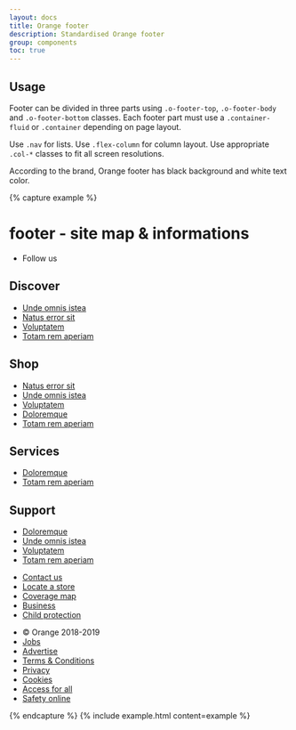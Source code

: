 ```yaml
---
layout: docs
title: Orange footer
description: Standardised Orange footer
group: components
toc: true
---
```


## Usage

Footer can be divided in three parts using `.o-footer-top`, `.o-footer-body` and `.o-footer-bottom` classes.
Each footer part must use a `.container-fluid` or `.container` depending on page layout.

Use `.nav` for lists. Use `.flex-column` for column layout. Use appropriate `.col-*` classes to fit all screen resolutions.

According to the brand, Orange footer has black background and white text color.

{% capture example %}
<footer class="o-footer" role="contentinfo">
    <h1 class="sr-only">footer - site map & informations</h1>
    <div class="o-footer-top">
        <div class="container">
            <div class="row mb-0">
                <ul class="nav">
                    <li class="nav-item"><span class="nav-link">Follow us</span></li>
                </ul>
            </div>
        </div>
    </div>
    <div class="o-footer-body">
        <div class="container">
            <div class="row">
                <div class="col-md-3 col-sm-6">
                    <h2>Discover</h2>
                    <ul class="nav flex-column">
                        <li class="nav-item"><a class="nav-link" href="#">Unde omnis istea</a></li>
                        <li class="nav-item"><a class="nav-link" href="#">Natus error sit</a></li>
                        <li class="nav-item"><a class="nav-link" href="#">Voluptatem</a></li>
                        <li class="nav-item"><a class="nav-link" href="#">Totam rem aperiam</a></li>
                    </ul>
                </div>
                <div class="col-md-3 col-sm-6">
                    <h2>Shop</h2>
                    <ul class="nav flex-column">
                        <li class="nav-item"><a class="nav-link" href="#">Natus error sit</a></li>
                        <li class="nav-item"><a class="nav-link" href="#">Unde omnis istea</a></li>
                        <li class="nav-item"><a class="nav-link" href="#">Voluptatem</a></li>
                        <li class="nav-item"><a class="nav-link" href="#">Doloremque</a></li>
                        <li class="nav-item"><a class="nav-link" href="#">Totam rem aperiam</a></li>
                    </ul>
                </div>
                <div class="col-md-3 col-sm-6">
                    <h2>Services</h2>
                    <ul class="nav flex-column">
                        <li class="nav-item"><a class="nav-link" href="#">Doloremque</a></li>
                        <li class="nav-item"><a class="nav-link" href="#">Totam rem aperiam</a></li>
                    </ul>
                </div>
                <div class="col-md-3 col-sm-6">
                    <h2>Support</h2>
                    <ul class="nav flex-column">
                        <li class="nav-item"><a class="nav-link" href="#">Doloremque</a></li>
                        <li class="nav-item"><a class="nav-link" href="#">Unde omnis istea</a></li>
                        <li class="nav-item"><a class="nav-link" href="#">Voluptatem</a></li>
                        <li class="nav-item"><a class="nav-link" href="#">Totam rem aperiam</a></li>
                    </ul>
                </div>
            </div>
            <div class="row mb-0">
                <ul class="nav">
                    <li class="nav-item"><a class="nav-link" href="#">Contact us</a></li>
                    <li class="nav-item"><a class="nav-link" href="#">Locate a store</a></li>
                    <li class="nav-item"><a class="nav-link" href="#">Coverage map</a></li>
                    <li class="nav-item"><a class="nav-link" href="#">Business</a></li>
                    <li class="nav-item"><a class="nav-link" href="#">Child protection</a></li>
                </ul>
            </div>
        </div>
    </div>
    <div class="o-footer-bottom">
        <div class="container">
            <div class="row mb-0">
                <ul class="nav">
                    <li class="nav-item"><span class="nav-link">© Orange 2018-2019</span></li>
                    <li class="nav-item"><a class="nav-link" href="#">Jobs</a></li>
                    <li class="nav-item"><a class="nav-link" href="#">Advertise</a></li>
                    <li class="nav-item"><a class="nav-link" href="#">Terms & Conditions</a></li>
                    <li class="nav-item"><a class="nav-link" href="#">Privacy</a></li>
                    <li class="nav-item"><a class="nav-link" href="#">Cookies</a></li>
                    <li class="nav-item"><a class="nav-link" href="#">Access for all</a></li>
                    <li class="nav-item"><a class="nav-link" href="#">Safety online</a></li>
                </ul>
            </div>
        </div>
    </div>
</footer>
{% endcapture %} {% include example.html content=example %}

